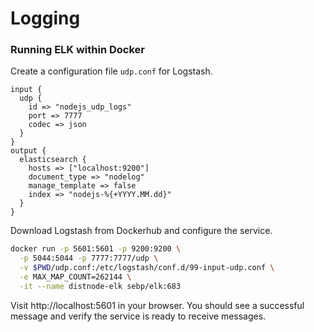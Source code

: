 # Logging

### Running ELK within Docker

Create a configuration file `udp.conf` for Logstash.

```
input {
  udp {
    id => "nodejs_udp_logs"
    port => 7777
    codec => json
  }
}
output {
  elasticsearch {
    hosts => ["localhost:9200"]
    document_type => "nodelog"
    manage_template => false
    index => "nodejs-%{+YYYY.MM.dd}"
  }
}
```

Download Logstash from Dockerhub and configure the service.

```bash
docker run -p 5601:5601 -p 9200:9200 \
  -p 5044:5044 -p 7777:7777/udp \
  -v $PWD/udp.conf:/etc/logstash/conf.d/99-input-udp.conf \
  -e MAX_MAP_COUNT=262144 \
  -it --name distnode-elk sebp/elk:683
```

Visit http://localhost:5601 in your browser. You should see a successful message and verify the service is ready to receive messages.
